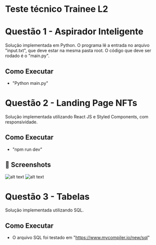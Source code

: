 ﻿# Teste técnico Trainee L2

# Questão 1 - Aspirador Inteligente

  Solução implementada em Python. O programa lê a entrada no arquivo "input.txt", que deve estar na mesma pasta root. O código que deve ser rodado é o "main.py".
  
  ## Como Executar

  * "Python main.py"

# Questão 2 - Landing Page NFTs

  Solução implementada utilizando React JS e Styled Components, com responsividade.
  
  ## Como Executar

  * "npm run dev"

  ## 📄 Screenshots
  ![alt text](https://i.postimg.cc/FsDWYgTV/Captura-de-Tela-2.png)
  ![alt text](https://i.postimg.cc/Rhh1kCFt/Captura-de-Tela-6.png)


# Questão 3 - Tabelas

Solução implementada utilizando SQL.

## Como Executar

* O arquivo SQL foi testado em "https://www.mycompiler.io/new/sql"
